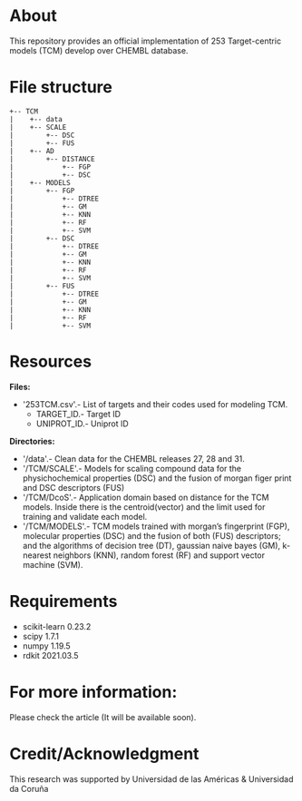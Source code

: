 # About

This repository provides an official implementation of 253 Target-centric models (TCM) develop over CHEMBL database.

# File structure

```
+-- TCM
|    +-- data
|    +-- SCALE
|        +-- DSC
|        +-- FUS
|    +-- AD
|        +-- DISTANCE
|            +-- FGP
|            +-- DSC
|    +-- MODELS
|        +-- FGP
|            +-- DTREE
|            +-- GM
|            +-- KNN
|            +-- RF
|            +-- SVM
|        +-- DSC
|            +-- DTREE
|            +-- GM
|            +-- KNN
|            +-- RF
|            +-- SVM
|        +-- FUS
|            +-- DTREE
|            +-- GM
|            +-- KNN
|            +-- RF
|            +-- SVM
```


# Resources
**Files:**

* '253TCM.csv'.- List of targets and their codes used for modeling TCM.
    + ﻿TARGET_ID.- Target ID
    + UNIPROT_ID.- Uniprot ID
 
**Directories:**

* '/data'.- Clean data for the CHEMBL releases 27, 28 and 31.
* '/TCM/SCALE'.- Models for scaling compound data for the physichochemical properties (DSC) and the fusion of morgan figer print and DSC descriptors (FUS)
* '/TCM/DcoS'.- Application domain based on distance for the TCM models. Inside there is the centroid(vector) and the limit used for training and validate each model.
* '/TCM/MODELS'.- TCM models trained with morgan’s  fingerprint (FGP), molecular properties (DSC) and the fusion of both (FUS) descriptors; and the algorithms of decision tree (DT), gaussian naive bayes (GM), k-nearest neighbors (KNN), random forest (RF) and support vector machine (SVM).

# Requirements

- scikit-learn          0.23.2
- scipy                 1.7.1
- numpy                 1.19.5
- rdkit                 2021.03.5

#  For more information:
Please check the article (It will be available soon).

# Credit/Acknowledgment
This research was supported by Universidad de las Américas & Universidad da Coruña
